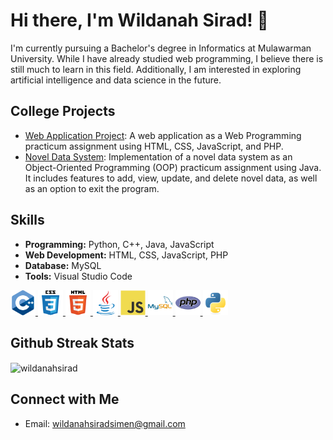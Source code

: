 # Hi there, I'm Wildanah Sirad! 👋

I'm currently pursuing a Bachelor's degree in Informatics at Mulawarman University. While I have already studied web programming, I believe there is still much to learn in this field. Additionally, I am interested in exploring artificial intelligence and data science in the future.

## College Projects
- [Web Application Project](https://github.com/wildanahsirad/wildanahsirad.github.io): A web application as a Web Programming practicum assignment using HTML, CSS, JavaScript, and PHP.
- [Novel Data System](https://github.com/wildanahsirad/Praktikum-PBO-2024): Implementation of a novel data system as an Object-Oriented Programming (OOP) practicum assignment using Java. It includes features to add, view, update, and delete novel data, as well as an option to exit the program.


## Skills
- **Programming:** Python, C++, Java, JavaScript
- **Web Development:** HTML, CSS, JavaScript, PHP
- **Database:** MySQL
- **Tools:** Visual Studio Code
<p align="left"> <a href="https://www.w3schools.com/cpp/" target="_blank" rel="noreferrer"> <img src="https://raw.githubusercontent.com/devicons/devicon/master/icons/cplusplus/cplusplus-original.svg" alt="cplusplus" width="40" height="40"/> </a> <a href="https://www.w3schools.com/css/" target="_blank" rel="noreferrer"> <img src="https://raw.githubusercontent.com/devicons/devicon/master/icons/css3/css3-original-wordmark.svg" alt="css3" width="40" height="40"/> </a> <a href="https://www.w3.org/html/" target="_blank" rel="noreferrer"> <img src="https://raw.githubusercontent.com/devicons/devicon/master/icons/html5/html5-original-wordmark.svg" alt="html5" width="40" height="40"/> </a> <a href="https://www.java.com" target="_blank" rel="noreferrer"> <img src="https://raw.githubusercontent.com/devicons/devicon/master/icons/java/java-original.svg" alt="java" width="40" height="40"/> </a> <a href="https://developer.mozilla.org/en-US/docs/Web/JavaScript" target="_blank" rel="noreferrer"> <img src="https://raw.githubusercontent.com/devicons/devicon/master/icons/javascript/javascript-original.svg" alt="javascript" width="40" height="40"/> </a> <a href="https://www.mysql.com/" target="_blank" rel="noreferrer"> <img src="https://raw.githubusercontent.com/devicons/devicon/master/icons/mysql/mysql-original-wordmark.svg" alt="mysql" width="40" height="40"/> </a> <a href="https://www.php.net" target="_blank" rel="noreferrer"> <img src="https://raw.githubusercontent.com/devicons/devicon/master/icons/php/php-original.svg" alt="php" width="40" height="40"/> </a> <a href="https://www.python.org" target="_blank" rel="noreferrer"> <img src="https://raw.githubusercontent.com/devicons/devicon/master/icons/python/python-original.svg" alt="python" width="40" height="40"/> </a> </p>


## Github Streak Stats
<p><img align="center" src="https://github-readme-streak-stats.herokuapp.com/?user=wildanahsirad&" alt="wildanahsirad" /></p>

## Connect with Me
- Email: wildanahsiradsimen@gmail.com


